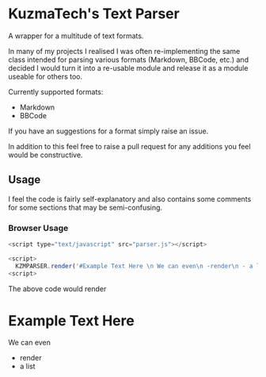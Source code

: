 # KuzmaTech's Text Parser

A wrapper for a multitude of text formats.

In many of my projects I realised I was often re-implementing the same class intended for parsing various formats (Markdown, BBCode, etc.) and decided I would turn it into a re-usable module and release it as a module useable for others too.

Currently supported formats:
- Markdown
- BBCode

If you have an suggestions for a format simply raise an issue.

In addition to this feel free to raise a pull request for any additions you feel would be constructive.


## Usage

I feel the code is fairly self-explanatory and also contains some comments for some sections that may be semi-confusing.

### Browser Usage

```javascript
<script type="text/javascript" src="parser.js"></script>

<script>
  KZMPARSER.render('#Example Text Here \n We can even\n -render\n - a list .')
<script>
```

The above code would render

# Example Text Here
We can even 
- render 
- a list